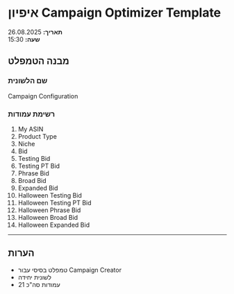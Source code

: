 # איפיון Campaign Optimizer Template
**תאריך:** 26.08.2025  
**שעה:** 15:30

## מבנה הטמפלט

### שם הלשונית
Campaign Configuration

### רשימת עמודות
1. My ASIN
2. Product Type
3. Niche
4. Bid
11. Testing Bid
12. Testing PT Bid
13. Phrase Bid
14. Broad Bid
15. Expanded Bid
16. Halloween Testing Bid
18. Halloween Testing PT Bid
19. Halloween Phrase Bid
20. Halloween Broad Bid
21. Halloween Expanded Bid

---

## הערות
- טמפלט בסיסי עבור Campaign Creator
- לשונית יחידה
- 21 עמודות סה"כ